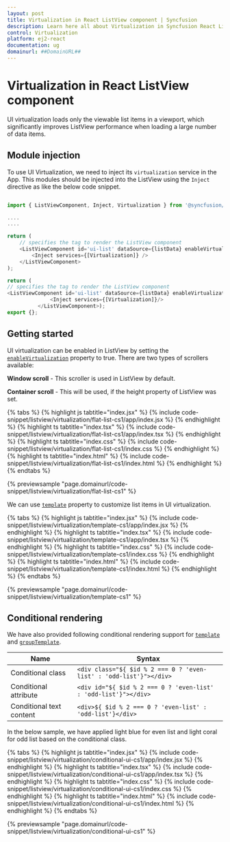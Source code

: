 ```yaml
---
layout: post
title: Virtualization in React ListView component | Syncfusion
description: Learn here all about Virtualization in Syncfusion React ListView component of Syncfusion Essential JS 2 and more.
control: Virtualization 
platform: ej2-react
documentation: ug
domainurl: ##DomainURL##
---
```


# Virtualization in React ListView component

UI virtualization loads only the viewable list items in a viewport, which significantly improves ListView performance when loading a large number of data items.

## Module injection

To use UI Virtualization, we need to inject its `virtualization` service in the App. This modules should be injected into the ListView using the `Inject` directive as like the below code snippet.

```ts

import { ListViewComponent, Inject, Virtualization } from '@syncfusion/ej2-react-lists';

....
....

return (
    // specifies the tag to render the ListView component
    <ListViewComponent id='ui-list' dataSource={listData} enableVirtualization={true} >
        <Inject services={[Virtualization]} />
    </ListViewComponent>
);

```

```ts
return (
// specifies the tag to render the ListView component
<ListViewComponent id='ui-list' dataSource={listData} enableVirtualization={true}>
              <Inject services={[Virtualization]}/>
          </ListViewComponent>);
export {};
```

## Getting started

UI virtualization can be enabled in ListView by setting the [`enableVirtualization`](https://ej2.syncfusion.com/react/documentation/api/list-view/#enablevirtualization) property to true. There are two types of scrollers available:

**Window scroll** - This scroller is used in ListView by default.

**Container scroll** - This will be used, if the height property of ListView was set.

{% tabs %}
{% highlight js tabtitle="index.jsx" %}
{% include code-snippet/listview/virtualization/flat-list-cs1/app/index.jsx %}
{% endhighlight %}
{% highlight ts tabtitle="index.tsx" %}
{% include code-snippet/listview/virtualization/flat-list-cs1/app/index.tsx %}
{% endhighlight %}
{% highlight ts tabtitle="index.css" %}
{% include code-snippet/listview/virtualization/flat-list-cs1/index.css %}
{% endhighlight %}
{% highlight ts tabtitle="index.html" %}
{% include code-snippet/listview/virtualization/flat-list-cs1/index.html %}
{% endhighlight %}
{% endtabs %}

 {% previewsample "page.domainurl/code-snippet/listview/virtualization/flat-list-cs1" %}

We can use [`template`](https://ej2.syncfusion.com/react/documentation/api/list-view/#template) property to customize list items in UI virtualization.

{% tabs %}
{% highlight js tabtitle="index.jsx" %}
{% include code-snippet/listview/virtualization/template-cs1/app/index.jsx %}
{% endhighlight %}
{% highlight ts tabtitle="index.tsx" %}
{% include code-snippet/listview/virtualization/template-cs1/app/index.tsx %}
{% endhighlight %}
{% highlight ts tabtitle="index.css" %}
{% include code-snippet/listview/virtualization/template-cs1/index.css %}
{% endhighlight %}
{% highlight ts tabtitle="index.html" %}
{% include code-snippet/listview/virtualization/template-cs1/index.html %}
{% endhighlight %}
{% endtabs %}

 {% previewsample "page.domainurl/code-snippet/listview/virtualization/template-cs1" %}

## Conditional rendering

We have also provided following conditional rendering support for [`template`](https://ej2.syncfusion.com/react/documentation/api/list-view/#template) and [`groupTemplate`](https://ej2.syncfusion.com/react/documentation/api/list-view/#grouptemplate).

| Name | Syntax |
|------|--------|
| Conditional class | `<div class="${ $id % 2 === 0 ? 'even-list' : 'odd-list'}"></div>` |
| Conditional attribute | `<div id="${ $id % 2 === 0 ? 'even-list' : 'odd-list'}"></div>` |
| Conditional text content | `<div>${ $id % 2 === 0 ? 'even-list' : 'odd-list'}</div>` |

In the below sample, we have applied light blue for even list and light coral for odd list based on the conditional class.

{% tabs %}
{% highlight js tabtitle="index.jsx" %}
{% include code-snippet/listview/virtualization/conditional-ui-cs1/app/index.jsx %}
{% endhighlight %}
{% highlight ts tabtitle="index.tsx" %}
{% include code-snippet/listview/virtualization/conditional-ui-cs1/app/index.tsx %}
{% endhighlight %}
{% highlight ts tabtitle="index.css" %}
{% include code-snippet/listview/virtualization/conditional-ui-cs1/index.css %}
{% endhighlight %}
{% highlight ts tabtitle="index.html" %}
{% include code-snippet/listview/virtualization/conditional-ui-cs1/index.html %}
{% endhighlight %}
{% endtabs %}

 {% previewsample "page.domainurl/code-snippet/listview/virtualization/conditional-ui-cs1" %}
